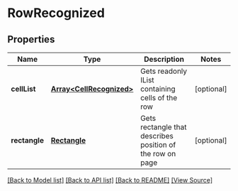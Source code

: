 ﻿# RowRecognized


## Properties
Name | Type | Description | Notes
------------ | ------------- | ------------- | -------------
**cellList** | [**Array&lt;CellRecognized&gt;**](CellRecognized.md) | Gets readonly IList containing cells of the row | [optional]
**rectangle** | [**Rectangle**](Rectangle.md) | Gets rectangle that describes position of the row on page | [optional]

[[Back to Model list]](../README.md#documentation-for-models) [[Back to API list]](../README.md#documentation-for-api-endpoints) [[Back to README]](../README.md) [[View Source]](../src/models/rowRecognized.ts)

